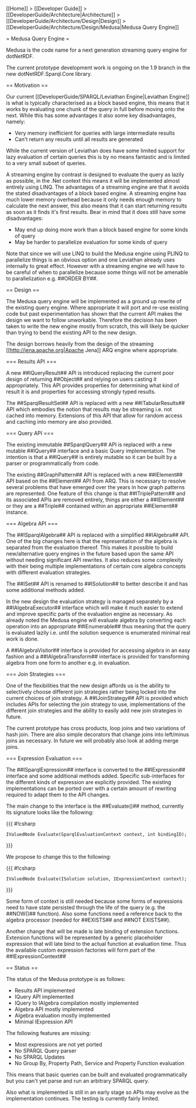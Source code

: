 [[Home]] > [[Developer Guide]] > [[DeveloperGuide/Architecture|Architecture]] > [[DeveloperGuide/Architecture/Design|Design]] > [[DeveloperGuide/Architecture/Design/Medusa|Medusa Query Engine]]

= Medusa Query Engine =

Medusa is the code name for a next generation streaming query engine for dotNetRDF.  

The current prototype development work is ongoing on the 1.9 branch in the new dotNetRDF.Sparql.Core library.

== Motivation ==

Our current [[DeveloperGuide/SPARQL/Leviathan Engine|Leviathan Engine]] is what is typically characterised as a block based engine, this means that it works by evaluating one chunk of the query in full before moving onto the next.  While this has some advantages it also some key disadvantages, namely:

* Very memory inefficient for queries with large intermediate results
* Can't return any results until all results are generated

While the current version of Leviathan does have some limited support for lazy evaluation of certain queries this is by no means fantastic and is limited to a very small subset of queries.

A streaming engine by contrast is designed to evaluate the query as lazily as possible, in the .Net context this means it will be implemented almost entirely using LINQ.  The advantages of a streaming engine are that it avoids the stated disadvantages of a block based engine.  A streaming engine has much lower memory overhead because it only needs enough memory to calculate the next answer, this also means that it can start returning results as soon as it finds it's first results.  Bear in mind that it does still have some disadvantages:

* May end up doing more work than a block based engine for some kinds of query
* May be harder to parallelize evaluation for some kinds of query

Note that since we will use LINQ to build the Medusa engine using PLINQ to parallelize things is an obvious option and one Leviathan already uses internally to great effect.  However with a streaming engine we will have to be careful of when to parallelize because some things will not be amenable to parallelization e.g. ##ORDER BY##.

== Design ==

The Medusa query engine will be implemented as a ground up rewrite of the existing query engine.  Where appropriate it will port and re-use existing code but past experimentation has shown that the current API makes the design we want to follow unworkable.  Therefore the decision has been taken to write the new engine mostly from scratch, this will likely be quicker than trying to bend the existing API to the new design.

The design borrows heavily from the design of the streaming [[http://jena.apache.org|Apache Jena]] ARQ engine where appropriate.

=== Results API ===

A new ##IQueryResult## API is introduced replacing the current poor design of returning ##Object## and relying on users casting it appropriately.  This API provides properties for determining what kind of result it is and properties for accessing strongly typed results.

The ##SparqlResultSet## API is replaced with a new ##ITabularResults## API which embodies the notion that results may be streaming i.e. not cached into memory.  Extensions of this API that allow for random access and caching into memory are also provided.

=== Query API ===

The existing immutable ##SparqlQuery## API is replaced with a new mutable ##IQuery## interface and a basic Query implementation.  The intention is that a ##IQuery## is entirely mutable so it can be built by a parser or programmatically from code.

The existing ##GraphPattern## API is replaced with a new ##IElement## API based on the ##Element## API from ARQ.  This is necessary to resolve several problems that have emerged over the years in how graph patterns are represented.  One feature of this change is that ##ITriplePattern## and its associated APIs are removed entirely, things are either a ##IElement## or they are a ##Triple## contained within an appropriate ##IElement## instance.

=== Algebra API ===

The ##ISparqlAlgebra## API is replaced with a simplified ##IAlgebra## API.  One of the big changes here is that the representation of the algebra is separated from the evaluation thereof.  This makes it possible to build new/alternative query engines in the future based upon the same API without needing significant API rewrites.  It also reduces some complexity with their being multiple implementations of certain core algebra concepts with different evaluation strategies.

The ##ISet## API is renamed to ##ISolution## to better describe it and has some additional methods added.

In the new design the evaluation strategy is managed separately by a ##IAlgebraExecutor## interface which will make it much easier to extend and improve specific parts of the evaluation engine as necessary.  As already noted the Medusa engine will evaluate algebra by converting each operation into an appropriate ##IEnumerable<ISolution>## thus meaning that the query is evaluated lazily i.e. until the solution sequence is enumerated minimal real work is done.

A ##IAlgebraVisitor## interface is provided for accessing algebra in an easy fashion and a ##IAlgebraTransform## interface is provided for transforming algebra from one form to another e.g. in evaluation.

=== Join Strategies ===

One of the flexibilities that the new design affords us is the ability to selectively choose different join strategies rather being locked into the current choices of join strategy.  A ##IJoinStrategy## API is provided which includes APIs for selecting the join strategy to use, implementations of the different join strategies and the ability to easily add new join strategies in future.

The current prototype has cross products, loop joins and two variations of hash join.  There are also simple decorators that change joins into left/minus joins as necessary.  In future we will probably also look at adding merge joins.

=== Expression Evaluation ===

The ##ISparqlExpression## interface is converted to the ##IExpression## interface and some additional methods added.  Specific sub-interfaces for the different kinds of expression are explicitly provided.  The existing implementations can be ported over with a certain amount of rewriting required to adapt them to the API changes.

The main change to the interface is the ##Evaluate()## method, currently its signature looks like the following:

{{{
#!csharp

    IValuedNode Evaluate(SparqlEvaluationContext context, int bindingID);
}}}

We propose to change this to the following:

{{{
#!csharp

    IValuedNode Evaluate(ISolution solution, IExpressionContext context);
}}}

Some form of context is still needed because some forms of expressions need to have state persisted through the life of the query (e.g. the ##NOW()## function).  Also some functions need a reference back to the algebra processor (needed for ##EXISTS## and ##NOT EXISTS##).

Another change that will be made is late binding of extension functions.  Extension functions will be represented by a generic placeholder expression that will late bind to the actual function at evaluation time.  Thus the available custom expression factories will form part of the ##IExpressionContext##

== Status ==

The status of the Medusa prototype is as follows:

* Results API implemented
* IQuery API implemented
* IQuery to IAlgebra compilation mostly implemented
* Algebra API mostly implemented
* Algebra evaluation mostly implemented
* Minimal IExpression API

The following features are missing:

* Most expressions are not yet ported
* No SPARQL Query parser
* No SPARQL Updates
* No Group By, Property Path, Service and Property Function evaluation

This means that basic queries can be built and evaluated programmatically but you can't yet parse and run an arbitrary SPARQL query.

Also what is implemented is still in an early stage so APIs may evolve as the implementation continues.  The testing is currently fairly limited.